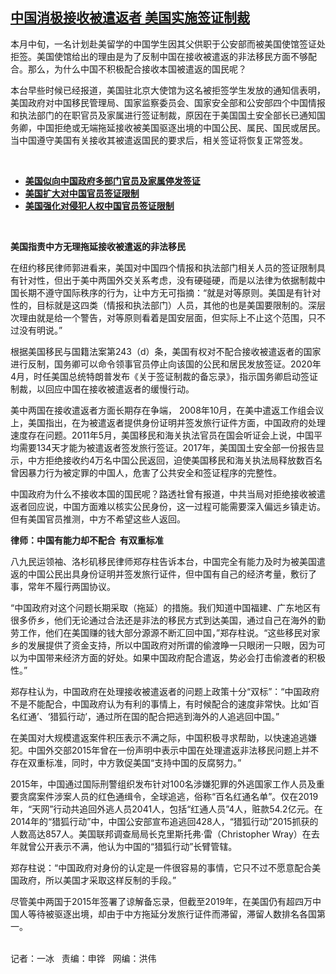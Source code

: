 <!--1622060839000-->
[中国消极接收被遣返者    美国实施签证制裁](https://www.rfa.org/mandarin/yataibaodao/junshiwaijiao/bx-05262021105212.html)
------

<p></p><p>本月中旬，一名计划赴美留学的中国学生因其父供职于公安部而被美国使馆签证处拒签。美国使馆给出的理由是为了反制中国在接收被遣返的非法移民方面不够配合。那么，为什么中国不积极配合接收本国被遣返的国民呢？</p><p>本台早些时候已经报道，美国驻北京大使馆为这名被拒签学生发放的通知信表明，美国政府对中国移民管理局、国家监察委员会、国家安全部和公安部四个中国情报和执法部门的在职官员及家属进行签证制裁，原因在于美国国土安全部长已通知国务卿，中国拒绝或无端拖延接收被美国驱逐出境的中国公民、属民、国民或居民。当中国遵守美国有关接收其被遣返国民的要求后，相关签证将恢复正常签发。</p><p><br/></p><ul><li><a href="https://www.rfa.org/mandarin/yataibaodao/junshiwaijiao/xx-05132021102717.html"><strong>美国似向中国政府多部门官员及家属停发签证</strong></a></li><li><strong><a href="https://www.rfa.org/mandarin/yataibaodao/junshiwaijiao/rc-12222020135903.html">美国扩大对中国官员签证限制</a></strong></li><li><strong><a href="https://www.rfa.org/mandarin/Xinwen/10-12212020154851.html">美国强化对侵犯人权中国官员签证限制</a></strong></li></ul><p><br/></p><p><strong>美国指责中方无理拖延接收被遣返的非法移民</strong></p><p>在纽约移民律师郭进看来，美国对中国四个情报和执法部门相关人员的签证限制具有针对性，但出于美中两国外交关系考虑，没有硬碰硬，而是以法律为依据制裁中国长期不遵守国际秩序的行为，让中方无可指摘：“就是对等原则。美国是有针对性的，目标就是这四类（情报和执法部门）人员，其他的也是美国要限制的。深层次理由就是给一个警告，对等原则看着是国安层面，但实际上不止这个范围，只不过没有明说。”</p><p>根据美国移民与国籍法案第243（d）条，美国有权对不配合接收被遣返者的国家进行反制，国务卿可以命令领事官员停止向该国的公民和居民发放签证。2020年4月，时任美国总统特朗普发布《关于签证制裁的备忘录》，指示国务卿启动签证制裁，以回应中国在接收被遣返者的缓慢行动。</p><p>美中两国在接收遣返者方面长期存在争端， 2008年10月，在美中遣返工作组会议上，美国指出，在为被遣返者提供身份证明并签发旅行证件方面，中国政府的处理速度存在问题。2011年5月，美国移民和海关执法官员在国会听证会上说，中国平均需要134天才能为被遣返者签发旅行签证。2017年，美国国土安全部一份报告显示，中方拒绝接收约4万名中国公民返回，迫使美国移民和海关执法局释放数百名曾因暴力行为被定罪的中国人，危害了公共安全和签证程序的完整性。</p><p>中国政府为什么不接收本国的国民呢？路透社曾有报道，中共当局对拒绝接收被遣返者回应说，中国方面难以核实公民身份，这一过程可能需要深入偏远乡镇走访。但有美国官员推测，中方不希望这些人返回。</p><p><strong>律师：中国有能力却不配合</strong><strong>  </strong><strong>有</strong><strong>双重标准</strong></p><p>八九民运领袖、洛杉矶移民律师郑存柱告诉本台，中国完全有能力及时为被美国遣返的中国公民出具身份证明并签发旅行证件，但中国有自己的经济考量，敷衍了事，常年不履行两国协议。</p><p>“中国政府对这个问题长期采取（拖延）的措施。我们知道中国福建、广东地区有很多侨乡，他们无论通过合法还是非法的移民方式到达美国，通过自己在海外的勤劳工作，他们在美国赚的钱大部分源源不断汇回中国，”郑存柱说。“这些移民对家乡的发展提供了资金支持，所以中国政府对所谓的偷渡睁一只眼闭一只眼，因为可以为中国带来经济方面的好处。如果中国政府配合遣返，势必会打击偷渡者的积极性。”</p><p>郑存柱认为，中国政府在处理接收被遣返者的问题上政策十分“双标”：“中国政府不是不能配合，中国政府认为有利的事情上，有时候配合的速度非常快。比如‘百名红通’、‘猎狐行动’，通过所在国的配合把逃到海外的人追逃回中国。”</p><p>在美国对大规模遣返案件积压表示不满之际，中国积极寻求帮助，以快速追逃嫌犯。中国外交部2015年曾在一份声明中表示中国在处理遣返非法移民问题上并不存在双重标准，同时，中方敦促美国“支持中国的反腐努力。”</p><p>2015年，中国通过国际刑警组织发布针对100名涉嫌犯罪的外逃国家工作人员及重要贪腐案件涉案人员的红色通缉令，全球追逃，俗称“百名红通名单”。仅在2019年，“天网”行动共追回外逃人员2041人，包括“红通人员”4人，赃款54.2亿元。在2014年的“猎狐行动”中，中国公安部宣布追逃回428人，“猎狐行动”2015抓获的人数高达857人。美国联邦调查局局长克里斯托弗·雷（Christopher Wray）在去年就曾公开表示不满，他认为中国的“猎狐行动”长臂管辖。</p><p>郑存柱说：“中国政府对身份的认定是一件很容易的事情，它只不过不愿意配合美国政府，所以美国才采取这样反制的手段。”</p><p>尽管美中两国于2015年签署了谅解备忘录，但截至2019年，在美国仍有超四万中国人等待被驱逐出境，却由于中方拖延分发旅行证件而滞留，滞留人数排名各国第一。</p><p><br/>记者：一冰   责编：申铧   网编：洪伟</p>
